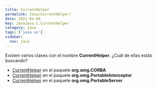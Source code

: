 ```yaml
---
title: CurrentHelper
permalink: Java/CurrentHelper/
date: 2021-01-04
key: JavaJava.C.CurrentHelper
category: java
tags: ['java se']
sidebar: 
  nav: java
---
```


Existen varios clases con el nombre **CurrentHelper**. ¿Cuál de ellas estás buscando?
<ul>
<li><a href="/Java/CurrentHelper-org-omg-CORBA/">CurrentHelper</a> en el paquete <strong>org.omg.CORBA</strong></li>
<li><a href="/Java/CurrentHelper-org-omg-PortableInterceptor/">CurrentHelper</a> en el paquete <strong>org.omg.PortableInterceptor</strong></li>
<li><a href="/Java/CurrentHelper-org-omg-PortableServer/">CurrentHelper</a> en el paquete <strong>org.omg.PortableServer</strong></li>
<ul>
